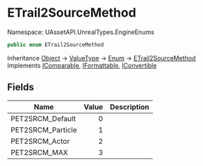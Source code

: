 # ETrail2SourceMethod

Namespace: UAssetAPI.UnrealTypes.EngineEnums

```csharp
public enum ETrail2SourceMethod
```

Inheritance [Object](https://docs.microsoft.com/en-us/dotnet/api/system.object) → [ValueType](https://docs.microsoft.com/en-us/dotnet/api/system.valuetype) → [Enum](https://docs.microsoft.com/en-us/dotnet/api/system.enum) → [ETrail2SourceMethod](./uassetapi.unrealtypes.engineenums.etrail2sourcemethod.md)<br>
Implements [IComparable](https://docs.microsoft.com/en-us/dotnet/api/system.icomparable), [IFormattable](https://docs.microsoft.com/en-us/dotnet/api/system.iformattable), [IConvertible](https://docs.microsoft.com/en-us/dotnet/api/system.iconvertible)

## Fields

| Name | Value | Description |
| --- | --: | --- |
| PET2SRCM_Default | 0 |  |
| PET2SRCM_Particle | 1 |  |
| PET2SRCM_Actor | 2 |  |
| PET2SRCM_MAX | 3 |  |

